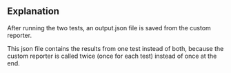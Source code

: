 ## Explanation

After running the two tests, an output.json file is saved from the custom reporter.

This json file contains the results from one test instead of both, because the
custom reporter is called twice (once for each test) instead of once at the end.
